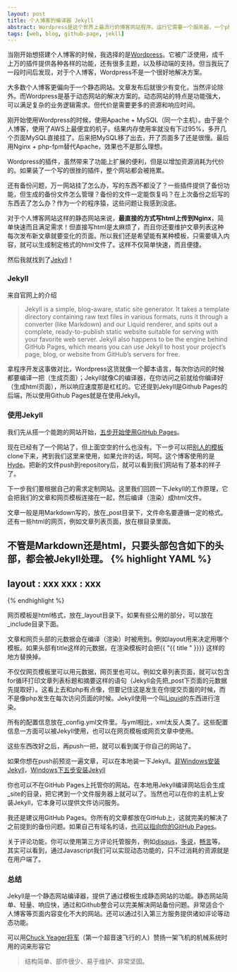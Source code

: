 ```yaml
---
layout: post
title: 个人博客的编译器 Jekyll
abstract: Wordpress是这个世界上最流行的博客网站程序。运行它需要一个服务器，一个php运行环境以及一个数据库。它集各种功能于一身，提供了成千上万插件和主题。但是，如果我们仅仅想建立一个写东西的博客，我们真的需要这么多功能和资源吗？答案是NO！如果你是一个Geek，可以尝试一下Jekyll。通过它可以搭建一个轻量、快速和灵活的个人博客。
tags: [web, blog, github-page, jekll]
---
```


当刚开始想搭建个人博客的时候，我选择的是[Wordpress](https://wordpress.com/)。它被广泛使用，成千上万的插件提供各种各样的功能，还有很多主题，以及移动端的支持。但当我玩了一段时间后发现，对于个人博客，Wordpress不是一个很好地解决方案。

大多数个人博客更偏向于一个静态网站。文章发布后就很少有变化，当然评论除外。而Wordpress是基于动态网站的解决方案的。动态网站的特点是功能强大，可以满足复杂的业务逻辑需求。但代价是需要更多的资源和响应时间。

刚开始使用Wordpress的时候，使用Apache + MySQL（同一个主机）。由于是个人博客，使用了AWS上最便宜的机子。结果内存使用率就没有下过95%，多开几个页面MySQL直接挂了。后来把MySQL移了出去，开了页面多了还是很慢。最后用Nginx + php-fpm替代Apache，效果也不是那么理想。

Wordpress的插件，虽然带来了功能上扩展的便利，但是以增加资源消耗为代价的。如果装了一个写的很挫的插件，整个网站都会被拖累。

还有备份问题，万一网站挂了怎么办，写的东西不都没了？一些插件提供了备份功能，但生成的备份文件怎么管理？备份的文件一定能恢复吗？在上次备份之后写的东西丢了怎么办？作为一个的程序猿，这些问题让我感到没底。

对于个人博客网站这样的静态网站来说，**最直接的方式写html上传到Nginx**，简单快速而且满足需求！但直接写html是太麻烦了，而且你还要维护文章列表这种每次发布新文章就要变化的页面。所以我们还是希望能有某种模板，只需要填入内容，就可以生成制定格式的html文件了。这样不仅简单快速，而且便捷。

然后我就找到了[Jekyll](http://jekyllrb.com/)！

### Jekyll

来自官网上的介绍

> Jekyll is a simple, blog-aware, static site generator. It takes a template directory containing raw text files in various formats, runs it through a converter (like Markdown) and our Liquid renderer, and spits out a complete, ready-to-publish static website suitable for serving with your favorite web server. Jekyll also happens to be the engine behind GitHub Pages, which means you can use Jekyll to host your project’s page, blog, or website from GitHub’s servers for free.

拿程序开发这事做对比，Wordpress这货就像一个脚本语言，每次你访问的时候都要编译一把（生成页面）；Jekyll就像C的编译器，在你访问之前就给你编译好（生成html页面），所以响应速度那是杠杠的。它还提到Jekyll是Github Pages的后端，所以使用Github Pages就是在使用Jekyll。

### 使用Jekyll

我们先从搭一个能跑的网站开始，[五步开始使用GitHub Pages](https://pages.github.com/)。

现在已经有了一个网站了，但上面空空的什么也没有。下一步可以把[别人的模板](https://github.com/jekyll/jekyll/wiki/sites)clone下来，拷到我们这里来使用，如果允许的话，呵呵。这个博客使用的是[Hyde](https://github.com/hyde/hyde)。把新的文件push到repository后，就可以看到我们网站有了基本的样子了。

下一步我们要根据自己的需求定制网站。这里我们回顾一下Jekyll的工作原理，它会把我们的文章和网页模板连接在一起，然后编译（渲染）成html文件。

文章一般是用Markdown写的，放在_post目录下，文件命名要遵循一定的格式。还有一些html的网页，例如文章列表页面，放在根目录里面。

不管是Markdown还是html，只要头部包含如下的头部，都会被Jekyll处理。
{% highlight YAML %}
---
layout : xxx
xxx    : xxx
---
{% endhighlight %}

网页模板是html格式，放在_layout目录下。如果有些公用的部分，可以放在_include目录下面。

文章和网页头部的元数据会在编译（渲染）时被用到。例如layout用来决定用哪个模板。如果头部有title这样的元数据，在渲染模板时会把{{ "{{ title " }}}} 这样的地方替换掉。

不仅仅网页模板里可以用元数据，网页里也可以。例如文章列表页面，就可以包含for循环打印文章列表标题和摘要这样的语句（Jekyll会先把_post下页面的元数据先提取好）。这看上去和php有点像，但要记住这是发生在你提交页面的时候，而不是像php发生在每次访问页面的时候。Jekyll使用一个叫[Liquid](https://github.com/Shopify/liquid)的东西进行渲染。

所有的配置信息放在_config.yml文件里。与yml相比，xml太反人类了。这些配置信息一方面可以被Jekyll使用，也可以在网页模板或网页文章中使用。

这些东西改好之后，再push一把，就可以看到属于你自己的网站了。

如果你想在push前预览一遍文章，可以在本地装一下Jekyll。[非Windows安装Jekyll](http://jekyllrb.com/docs/installation/)，[Windows下五步安装Jekyll](http://jekyll-windows.juthilo.com/)

你也可以不在GitHub Pages上托管你的网站。在本地用Jekyll编译网站后会生成_site的目录，把它拷到一个文件服务器上就可以了。当然也可以在你的主机上安装Jekyll，它本身可以提供文件访问服务。

我还是建议用GitHub Pages。你所有的文章都放在GitHub上，这就完美的解决了之前提到的备份问题。如果自己有域名的话，[也可以指向你的GitHub Pages](https://help.github.com/articles/setting-up-a-custom-domain-with-github-pages/)。

关于评论功能，你可以使用第三方评论托管服务，例如[disqus](https://disqus.com/)，[多说](http://duoshuo.com/)，[畅言](http://changyan.sohu.com/)等。其实可以看到，通过Javascript我们可以实现动态功能的，只不过消耗的资源就是在用户端了。

### 总结

Jekyll是一个静态网站编译器，提供了通过模板生成静态网站的功能。静态网站简单、轻量、响应快，通过和Github整合可以完美解决网站备份问题。非常适合个人博客等页面内容变化不大的网站。还可以通过引入第三方服务提供诸如评论等动态功能。

可以用[Chuck Yeager将军](http://en.wikipedia.org/wiki/Chuck_Yeager)（第一个超音速飞行的人）赞扬一架飞机的机械系统时用的词来形容它
> 结构简单、部件很少、易于维护、非常坚固。
